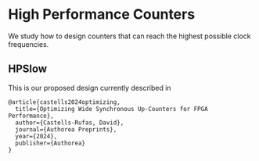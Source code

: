 # High Performance Counters

We study how to design counters that can reach the highest possible clock frequencies.


## HPSlow

This is our proposed design currently described in 


```
@article{castells2024optimizing,
  title={Optimizing Wide Synchronous Up-Counters for FPGA Performance},
  author={Castells-Rufas, David},
  journal={Authorea Preprints},
  year={2024},
  publisher={Authorea}
}
```
